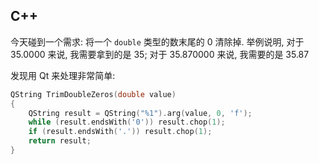 C++
---

今天碰到一个需求: 将一个 `double` 类型的数末尾的 0 清除掉. 举例说明, 对于 35.0000 来说, 我需要拿到的是 35; 对于 35.870000 来说, 我需要的是 35.87

发现用 Qt 来处理非常简单:

```cpp
QString TrimDoubleZeros(double value)
{
    QString result = QString("%1").arg(value, 0, 'f');
    while (result.endsWith('0')) result.chop(1);
    if (result.endsWith('.')) result.chop(1);
    return result;
}
```
